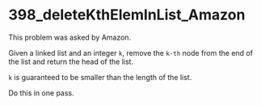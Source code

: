 # 398_deleteKthElemInList_Amazon
This problem was asked by Amazon.

Given a linked list and an integer `k`, remove the `k-th` node from the end of the list and return the head of the list.

`k` is guaranteed to be smaller than the length of the list.

Do this in one pass.
